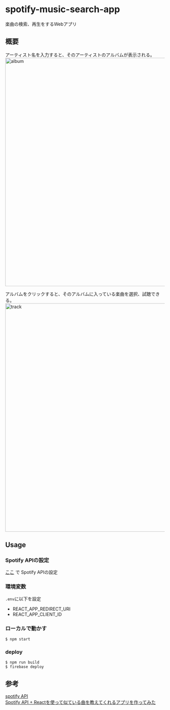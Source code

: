 # spotify-music-search-app
楽曲の検索、再生をするWebアプリ  

## 概要
アーティスト名を入力すると、そのアーティストのアルバムが表示される。  
<img width="720" alt="album" src="https://user-images.githubusercontent.com/45719980/125233961-a44b8680-e31a-11eb-88fe-931d3c8de259.png">

アルバムをクリックすると、そのアルバムに入っている楽曲を選択、試聴できる。  
<img width="720" alt="track" src="https://user-images.githubusercontent.com/45719980/125233942-98f85b00-e31a-11eb-99c3-9eb9995c5ab1.png">


## Usage
### Spotify APIの設定
[ここ](https://developer.spotify.com/) で Spotify APIの設定

### 環境変数
`.env`に以下を設定  
- REACT_APP_REDIRECT_URI
- REACT_APP_CLIENT_ID

### ローカルで動かす
```
$ npm start
```

### deploy
```
$ npm run build
$ firebase deploy
```

## 参考
[spotify API](https://developer.spotify.com/documentation/web-api/reference/#endpoint-get-recommendations)  
[Spotify API + Reactを使って似ている曲を教えてくれるアプリを作ってみた](https://qiita.com/afroman09/items/cc129e57eadc9ae844fd)
